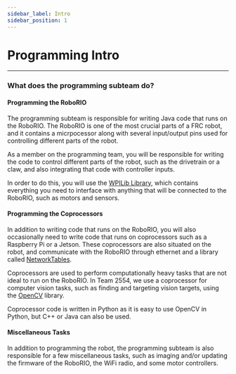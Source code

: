 ```yaml
---
sidebar_label: Intro
sidebar_position: 1
---
```


# Programming Intro

---

### What does the programming subteam do?

#### Programming the RoboRIO

The programming subteam is responsible for writing Java code that runs on the RoboRIO. The RoboRIO is one of the most crucial parts of a FRC robot, and it contains a micrpocessor along with several input/output pins used for controlling different parts of the robot.

As a member on the programming team, you will be responsible for writing the code to control different parts of the robot, such as the drivetrain or a claw, and also integrating that code with controller inputs.

In order to do this, you will use the [WPILib Library](https://docs.wpilib.org/en/stable/), which contains everything you need to interface with anything that will be connected to the RoboRIO, such as motors and sensors.

#### Programming the Coprocessors

In addition to writing code that runs on the RoboRIO, you will also occasionally need to write code that runs on coprocessors such as a Raspberry Pi or a Jetson. These coprocessors are also situated on the robot, and communicate with the RoboRIO through ethernet and a library called [NetworkTables](https://docs.wpilib.org/en/stable/docs/software/networktables/networktables-intro.html).

Coprocessors are used to perform computationally heavy tasks that are not ideal to run on the RoboRIO. In Team 2554, we use a coprocessor for computer vision tasks, such as finding and targeting vision targets, using the [OpenCV](https://opencv.org/) library.

Coprocessor code is written in Python as it is easy to use OpenCV in Python, but C++ or Java can also be used.

#### Miscellaneous Tasks

In addition to programming the robot, the programming subteam is also responsible for a few miscellaneous tasks, such as imaging and/or updating the firmware of the RoboRIO, the WiFi radio, and some motor controllers.
